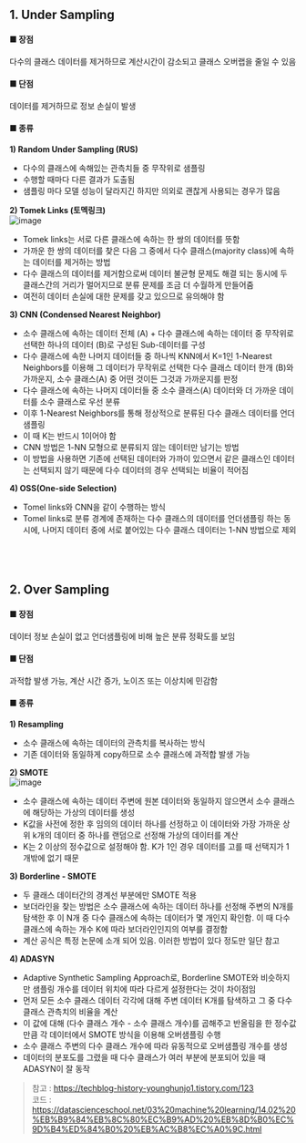 ## 1. Under Sampling 

#### ■ 장점
다수의 클래스 데이터를 제거하므로 계산시간이 감소되고 클래스 오버랩을 줄일 수 있음   
  
#### ■ 단점
데이터를 제거하므로 정보 손실이 발생
  
#### ■ 종류 
  
**1) Random Under Sampling (RUS)**
-  다수의 클래스에 속해있는 관측치들 중 무작위로 샘플링 
-  수행할 때마다 다른 결과가 도출됨 
-  샘플링 마다 모델 성능이 달라지긴 하지만 의외로 괜찮게 사용되는 경우가 많음  
  
    
**2) Tomek Links (토멕링크)**  
![image](https://user-images.githubusercontent.com/63949445/108614759-c6fb0280-7440-11eb-8d61-f8e8f68efa06.png)  
- Tomek links는 서로 다른 클래스에 속하는 한 쌍의 데이터를 뜻함  
- 가까운 한 쌍의 데이터를 찾은 다음 그 중에서 다수 클래스(majority class)에 속하는 데이터를 제거하는 방법
- 다수 클래스의 데이터를 제거함으로써 데이터 불균형 문제도 해결 되는 동시에 두 클래스간의 거리가 멀어지므로 분류 문제를 조금 더 수월하게 만들어줌  
- 여전히 데이터 손실에 대한 문제를 갖고 있으므로 유의해야 함  
  
    
**3) CNN (Condensed Nearest Neighbor)** 
- 소수 클래스에 속하는 데이터 전체 (A) + 다수 클래스에 속하는 데이터 중 무작위로 선택한 하나의 데이터 (B)로 구성된 Sub-데이터를 구성  
- 다수 클래스에 속한 나머지 데이터들 중 하나씩 KNN에서 K=1인 1-Nearest Neighbors를 이용해 그 데이터가 무작위로 선택한 다수 클래스 데이터 한개 (B)와 가까운지, 소수 클래스(A) 중 어떤 것이든 그것과 가까운지를 판정
- 다수 클래스에 속하는 나머지 데이터들 중 소수 클래스(A) 데이터와 더 가까운 데이터를 소수 클래스로 우선 분류 
- 이후 1-Nearest Neighbors를 통해 정상적으로 분류된 다수 클래스 데이터를 언더 샘플링  
- 이 때 K는 반드시 1이어야 함 
- CNN 방법은 1-NN 모형으로 분류되지 않는 데이터만 남기는 방법  
- 이 방법을 사용하면 기존에 선택된 데이터와 가까이 있으면서 같은 클래스인 데이터는 선택되지 않기 때문에 다수 데이터의 경우 선택되는 비율이 적어짐


  
    
**4) OSS(One-side Selection)**
- Tomel links와 CNN을 같이 수행하는 방식  
- Tomel links로 분류 경계에 존재하는 다수 클래스의 데이터를 언더샘플링 하는 동시에, 나머지 데이터 중에 서로 붙어있는 다수 클래스 데이터는 1-NN 방법으로 제외
  
　  
　  
## 2. Over Sampling  

#### ■ 장점
데이터 정보 손실이 없고 언더샘플링에 비해 높은 분류 정확도를 보임  

#### ■ 단점
과적합 발생 가능, 계산 시간 증가, 노이즈 또는 이상치에 민감함  

#### ■ 종류 

**1) Resampling**
-  소수 클래스에 속하는 데이터의 관측치를 복사하는 방식
-  기존 데이터와 동일하게 copy하므로 소수 클래스에 과적합 발생 가능  
  
    
**2) SMOTE**   
![image](https://user-images.githubusercontent.com/63949445/108615458-9ec2d200-7447-11eb-8da6-365319376e38.png)  
- 소수 클래스에 속하는 데이터 주변에 원본 데이터와 동일하지 않으면서 소수 클래스에 해당하는 가상의 데이터를 생성 
- K값을 사전에 정한 후 임의의 데이터 하나를 선정하고 이 데이터와 가장 가까운 상위 k개의 데이터 중 하나를 랜덤으로 선정해 가상의 데이터를 계산 
- K는 2 이상의 정수값으로 설정해야 함. K가 1인 경우 데이터를 고를 때 선택지가 1개밖에 없기 때문   
  
    
**3) Borderline - SMOTE**   
- 두 클래스 데이터간의 경계선 부분에만 SMOTE 적용  
- 보더라인을 찾는 방법은 소수 클래스에 속하는 데이터 하나를 선정해 주변의 N개를 탐색한 후 이 N개 중 다수 클래스에 속하는 데이터가 몇 개인지 확인함. 이 때 다수 클래스에 속하는 개수 K에 따라 보더라인인지의 여부를 결정함  
- 계산 공식은 특정 논문에 소개 되어 있음. 이러한 방법이 있다 정도만 일단 참고   
  
    
**4) ADASYN**  
- Adaptive Synthetic Sampling Approach로, Borderline SMOTE와 비슷하지만 샘플링 개수를 데이터 위치에 따라 다르게 설정한다는 것이 차이점임  
- 먼저 모든 소수 클래스 데이터 각각에 대해 주변 데이터 K개를 탐색하고 그 중 다수 클래스 관측치의 비율을 계산   
- 이 값에 대해 (다수 클래스 개수 - 소수 클래스 개수)를 곱해주고 반올림을 한 정수값 만큼 각 데이터에서 SMOTE 방식을 이용해 오버샘플링 수행  
- 소수 클래스 주변의 다수 클래스 개수에 따라 유동적으로 오버샘플링 개수를 생성  
- 데이터의 분포도를 그렸을 때 다수 클래스가 여러 부분에 분포되어 있을 때 ADASYN이 잘 동작  
  
    
>참고 : https://techblog-history-younghunjo1.tistory.com/123  
>코드 : https://datascienceschool.net/03%20machine%20learning/14.02%20%EB%B9%84%EB%8C%80%EC%B9%AD%20%EB%8D%B0%EC%9D%B4%ED%84%B0%20%EB%AC%B8%EC%A0%9C.html
